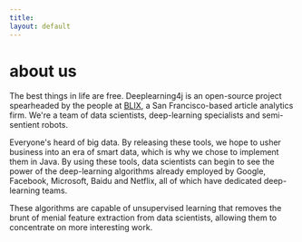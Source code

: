 ```yaml
---
title: 
layout: default
---
```


# about us

The best things in life are free. Deeplearning4j is an open-source project spearheaded by the people at [BLIX](blix.io), a San Francisco-based article analytics firm. We're a team of data scientists, deep-learning specialists and semi-sentient robots. 

Everyone's heard of big data. By releasing these tools, we hope to usher business into an era of smart data, which is why we chose to implement them in Java. By using these tools, data scientists can begin to see the power of the deep-learning algorithms already employed by Google, Facebook, Microsoft, Baidu and Netflix, all of which have dedicated deep-learning teams.

These algorithms are capable of unsupervised learning that removes the brunt of menial feature extraction from data scientists, allowing them to concentrate on more interesting work. 